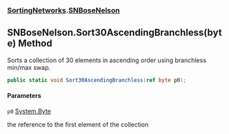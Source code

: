 ### [SortingNetworks](SortingNetworks.md 'SortingNetworks').[SNBoseNelson](SortingNetworks.SNBoseNelson.md 'SortingNetworks.SNBoseNelson')

## SNBoseNelson.Sort30AscendingBranchless(byte) Method

Sorts a collection of 30 elements in ascending order using branchless min/max swap.

```csharp
public static void Sort30AscendingBranchless(ref byte p0);
```
#### Parameters

<a name='SortingNetworks.SNBoseNelson.Sort30AscendingBranchless(byte).p0'></a>

`p0` [System.Byte](https://docs.microsoft.com/en-us/dotnet/api/System.Byte 'System.Byte')

the reference to the first element of the collection
